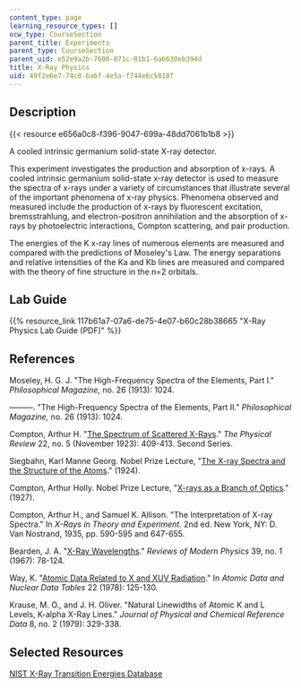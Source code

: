 ```yaml
---
content_type: page
learning_resource_types: []
ocw_type: CourseSection
parent_title: Experiments
parent_type: CourseSection
parent_uid: e52e9a2b-7600-071c-81b1-6a6630eb394d
title: X-Ray Physics
uid: 49f2e6e7-74c8-6a6f-4e5a-f744e6c5818f
---
```


Description
-----------

{{< resource e656a0c8-f396-9047-699a-48dd7061b1b8 >}}

A cooled intrinsic germanium solid-state X-ray detector.

This experiment investigates the production and absorption of x-rays. A cooled intrinsic germanium solid-state x-ray detector is used to measure the spectra of x-rays under a variety of circumstances that illustrate several of the important phenomena of x-ray physics. Phenomena observed and measured include the production of x-rays by fluorescent excitation, bremsstrahlung, and electron-positron annihilation and the absorption of x-rays by photoelectric interactions, Compton scattering, and pair production.

The energies of the K x-ray lines of numerous elements are measured and compared with the predictions of Moseley's Law. The energy separations and relative intensities of the Ka and Kb lines are measured and compared with the theory of fine structure in the n=2 orbitals.

Lab Guide
---------

{{% resource_link 117b61a7-07a6-de75-4e07-b60c28b38665 "X-Ray Physics Lab Guide (PDF)" %}}

References
----------

Moseley, H. G. J. "The High-Frequency Spectra of the Elements, Part I." _Philosophical Magazine,_ no. 26 (1913): 1024.

———. "The High-Frequency Spectra of the Elements, Part II." _Philosophical Magazine,_ no. 26 (1913): 1024.

Compton, Arthur H. "[The Spectrum of Scattered X-Rays](https://journals.aps.org/pr/abstract/10.1103/PhysRev.22.409)." _The Physical Review_ 22, no. 5 (November 1923): 409-413. Second Series.

Siegbahn, Karl Manne Georg. Nobel Prize Lecture, "[The X-ray Spectra and the Structure of the Atoms](https://www.nobelprize.org/prizes/physics/1924/siegbahn/lecture/)." (1924).

Compton, Arthur Holly. Nobel Prize Lecture, "[X-rays as a Branch of Optics](https://www.nobelprize.org/prizes/physics/1927/compton/lecture/)." (1927).

Compton, Arthur H., and Samuel K. Allison. "The Interpretation of X-ray Spectra." In _X-Rays in Theory and Experiment._ 2nd ed. New York, NY: D. Van Nostrand, 1935, pp. 590-595 and 647-655.

Bearden, J. A. "[X-Ray Wavelengths](https://journals.aps.org/rmp/abstract/10.1103/RevModPhys.39.78)." _Reviews of Modern Physics_ 39, no. 1 (1967): 78-124.

Way, K. "[Atomic Data Related to X and XUV Radiation](https://www.sciencedirect.com/science/article/pii/0092640X78900128?via%3Dihub)." In _Atomic Data and Nuclear Data Tables_ 22 (1978): 125-130.

Krause, M. O., and J. H. Oliver. "Natural Linewidths of Atomic K and L Levels, K-alpha X-Ray Lines." _Journal of Physical and Chemical Reference Data_ 8, no. 2 (1979): 329-338.

Selected Resources
------------------

[NIST X-Ray Transition Energies Database](http://physics.nist.gov/PhysRefData/XrayTrans/index.html)